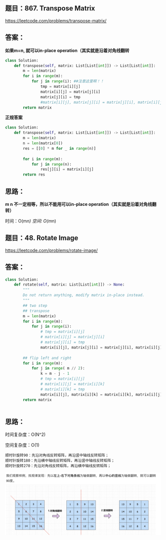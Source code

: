 ## 题目：867. Transpose Matrix

https://leetcode.com/problems/transpose-matrix/

## 答案：
**如果m=n, 就可以in-place operation（其实就是沿着对角线翻转**
```python
class Solution:
    def transpose(self, matrix: List[List[int]]) -> List[List[int]]:
        m = len(matrix)
        for i in range(m):
            for j in range(i): ##注意这里啊！！
                tmp = matrix[i][j]
                matrix[i][j] = matrix[j][i]
                matrix[j][i] = tmp
                #matrix[i][j], matrix[j][i] = matrix[j][i], matrix[i][j]
        return matrix
```
**正规答案**
```python
class Solution:
    def transpose(self, matrix: List[List[int]]) -> List[List[int]]:
        m = len(matrix)
        n = len(matrix[0])
        res = [[0] * m for _ in range(n)]
        
        for i in range(m):
            for j in range(n):
                res[j][i] = matrix[i][j]
        return res
```
## 思路：
**m n 不一定相等，所以不能用可以in-place operation（其实就是沿着对角线翻转）**

时间：O(m*n)
空间: O(m*n)

## 题目：48. Rotate Image
https://leetcode.com/problems/rotate-image/
## 答案：
```python
class Solution:
    def rotate(self, matrix: List[List[int]]) -> None:
        """
        Do not return anything, modify matrix in-place instead.
        """
        ## two step
        ## transpose 
        m = len(matrix)
        for i in range(m):
            for j in range(i):
                # tmp = matrix[i][j]
                # matrix[i][j] = matrix[j][i]
                # matrix[j][i] = tmp
                matrix[i][j], matrix[j][i] = matrix[j][i], matrix[i][j]

        ## flip left and right
        for i in range(m):
            for j in range( m // 2):
                k = m - j - 1
                # tmp = matrix[i][j]
                # matrix[i][j] = matrix[i][k]
                # matrix[i][k] = tmp
                matrix[i][j], matrix[i][k] = matrix[i][k], matrix[i][j]
        return matrix
       
```
## 思路：
时间复杂度：O(N^2)

空间复杂度：O(1)

```
顺时针旋转90：先沿对角线反转矩阵，再沿竖中轴线反转矩阵；
顺时针旋转180：先沿横中轴线反转矩阵，再沿竖中轴线反转矩阵；
顺时针旋转270：先沿对角线反转矩阵，再沿横中轴线反转矩阵；
```
![a](https://github.com/SSRRBB/Leetcode/blob/main/Images/397.png)

